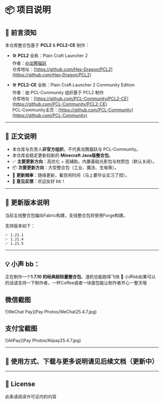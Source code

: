
# 📦 项目说明

## 📝 前言须知

本仓库整合包基于 **PCL2** & **PCL2-CE** 制作：

- 🛠️ **PCL2** 全称：Plain Craft Launcher 2  
  作者：[@龙腾猫跃](https://github.com/LTCatt)  
  仓库地址：[https://github.com/Hex-Dragon/PCL2](https://github.com/Hex-Dragon/PCL2)

- 🛠️ **PCL2-CE** 全称：Plain Craft Launcher 2 Community Edition  
  作者：由 PCL-Community 组织基于 PCL2 制作  
  仓库地址：[https://github.com/PCL-Community/PCL2-CE](https://github.com/PCL-Community/PCL2-CE)  
  PCL-Community主页：[https://github.com/PCL-Community](https://github.com/PCL-Community)

---

## 📖 正文说明

- 本仓库与负责人**非官方组织**，不代表龙腾猫跃与 PCL-Community。
- 本仓库会稳定更新较新的 **Minecraft Java版整合包**。
- ✅ **主要更新方向**：高优化 + 高辅助，内置基础光影包与材质包（默认关闭）。
- 📦 **次要更新方向**：大型整合包（工业、魔法、生电等）。
- 📅 **更新频率**：随缘更新，看空闲时间（马上要毕业实习了捏）。
- 💬 **意见反馈**：欢迎友好 bb！

---

## 🔧 更新版本说明

当前主线整合包偏向Fabric构建，支线整合包将使用Forge构建。

支持版本如下：

```
✅ 1.21.1  
✅ 1.21.4  
✅ 1.21.5  
```

---

## 💡 小声 bb：

正在制作一个**1.7.10 的经典超轻量整合包**，渣机也能跑得飞快 🚀
小声bb如果可以的话请支持一下制作者，一杯Coffee或者一块面包能让制作者开心一整天哦

## 微信截图
![WeChat Pay](Pay Photos/WeChat25.4.7.jpg)
## 支付宝截图
![AliPay](Pay Photos/Alipay25.4.7.jpg)


---

## 🧾 使用方式、下载与更多说明请见后续文档（更新中）

---

## 📜 License

此条请阅读许可证内的内容
